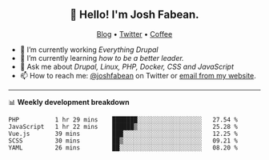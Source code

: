 <h2 align="center">👋 Hello! I'm Josh Fabean.</h2>
<p align="center">
  <a href="https://joshfabean.com">Blog</a> •
  <a href="https://twitter.com/fabean">Twitter</a> •
  <a href="https://www.buymeacoffee.com/LSxne6Yr4">Coffee</a>
</p>

- 🔭 I’m currently working *Everything Drupal*
- 🌱 I’m currently learning *how to be a better leader.*
- 💬 Ask me about *Drupal, Linux, PHP, Docker, CSS and JavaScript*
- 📫 How to reach me: [@joshfabean](https://twitter.com/joshfabean) on Twitter or [email from my website](https://joshfabean.com).

-------

📊 **Weekly development breakdown**
<!--START_SECTION:waka-->
```text
PHP          1 hr 29 mins    ███████░░░░░░░░░░░░░░░░░░   27.54 % 
JavaScript   1 hr 22 mins    ██████▒░░░░░░░░░░░░░░░░░░   25.28 % 
Vue.js       39 mins         ███░░░░░░░░░░░░░░░░░░░░░░   12.25 % 
SCSS         30 mins         ██▒░░░░░░░░░░░░░░░░░░░░░░   09.21 % 
YAML         26 mins         ██░░░░░░░░░░░░░░░░░░░░░░░   08.20 % 
```
<!--END_SECTION:waka-->

<!--
**fabean/fabean** is a ✨ _special_ ✨ repository because its `README.md` (this file) appears on your GitHub profile.

Here are some ideas to get you started:

- 🔭 I’m currently working on ...
- 🌱 I’m currently learning ...
- 👯 I’m looking to collaborate on ...
- 🤔 I’m looking for help with ...
- 💬 Ask me about ...
- 📫 How to reach me: ...
- 😄 Pronouns: ...
- ⚡ Fun fact: ...
-->
